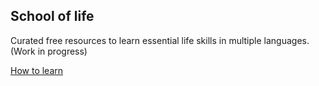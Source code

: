 ## School of life

Curated free resources to learn essential life skills in multiple languages. (Work in progress)


[How to learn](/how-to-learn)